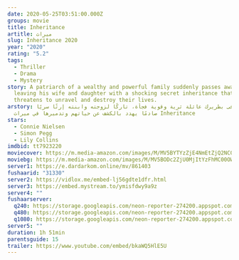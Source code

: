 ```yaml
---
date: 2020-05-25T03:51:00.000Z
groups: movie
title: Inheritance
artitle: ميراث
slug: Inheritance 2020
year: "2020"
rating: "5.2"
tags:
  - Thriller
  - Drama
  - Mystery
story: A patriarch of a wealthy and powerful family suddenly passes away,
  leaving his wife and daughter with a shocking secret inheritance that
  threatens to unravel and destroy their lives.
arstory: يتوفى بطريرك عائلة ثرية وقوية فجأة، تاركًا لزوجته وابنته إرثًا سريًا
  صادمًا يهدد بالكشف عن حياتهم وتدميرها في ميراث Inheritance
stars:
  - Connie Nielsen
  - Simon Pegg
  - Lily Collins
imdbid: tt7923220
moviecover: https://m.media-amazon.com/images/M/MV5BYTYzZjE4NmEtZjQ2NC00NjNjLTlhNTItNjM3YTA3YTQyODk1XkEyXkFqcGdeQXVyMzQwMTY2Nzk@._V1_FMjpg_UY863_.jpg
moviebg: https://m.media-amazon.com/images/M/MV5BODc2ZjU0MjItYzFhMC00OWYzLTgwMWQtOGRiNmUzOTg2OTNhXkEyXkFqcGdeQXVyMDM2NDM2MQ@@._V1_SX1777_CR0,0,1777,999_AL_.jpg
server1: https://e.dardarkom.online/mv/861403
fushaarid: "31330"
server2: https://vidlox.me/embed-lj56gdte1dfr.html
server3: https://embed.mystream.to/ymisfdwy9a9z
server4: ""
fushaarserver:
  q240: https://storage.googleapis.com/neon-reporter-274200.appspot.com/fushaar/media/31330/31330-240p.mp4
  q480: https://storage.googleapis.com/neon-reporter-274200.appspot.com/fushaar/media/31330/31330-480p.mp4
  q1080: https://storage.googleapis.com/neon-reporter-274200.appspot.com/fushaar/media/31330/31330.mp4
server5: ""
duration: 1h 51min
parentsguide: 15
trailer: https://www.youtube.com/embed/bkaWQ5HlE5U
---
```


